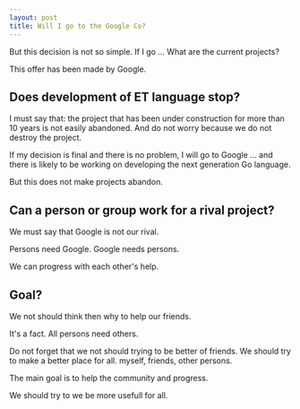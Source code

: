 ```yaml
---
layout: post
title: Will I go to the Google Co?
---
```



But this decision is not so simple.
If I go ... What are the current projects?


This offer has been made by Google.

## Does development of ET language stop?

I must say that: the project that has been under construction for more than 10 years is not easily abandoned.
And do not worry because we do not destroy the project.

If my decision is final and there is no problem, I will go to Google ... and there is likely to be working on developing the next generation Go language.

But this does not make projects abandon.


## Can a person or group work for a rival project?

We must say that Google is not our rival.

Persons need Google.
Google needs persons.

We can progress with each other's help.

## Goal?
We not should think then why to help our friends.

It's a fact.
All persons need others.

Do not forget that we not should trying to be better of friends.
We should try to make a better place for all.
myself, friends, other persons.

The main goal is to help the community and progress.

We should try to we be more usefull for all.


